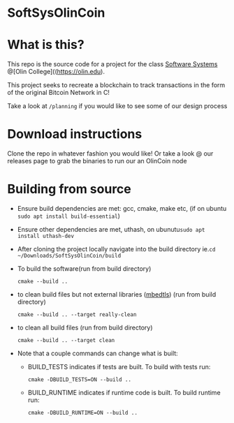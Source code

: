 # SoftSysOlinCoin

# What is this?
This repo is the source code for a project for the class [Software Systems](https://softsys.olin.edu/) @[Olin College]((https://olin.edu).

This project seeks to recreate a blockchain to track transactions in the form of the original Bitcoin Network in C!

Take a look at ```/planning``` if you would like to see some of our design process

# Download instructions
Clone the repo in whatever fashion you would like! Or take a look @ our releases page to grab the binaries to run our an OlinCoin node

# Building from source
- Ensure build dependencies are met: gcc, cmake, make etc, (if on ubuntu ```sudo apt install build-essential```)
- Ensure other dependencies are met, uthash, on ubunutu```sudo apt install uthash-dev```
- After cloning the project locally navigate into the build directory ie.```cd ~/Downloads/SoftSysOlinCoin/build```
- To build the software(run from build directory)
    ```console
    cmake --build .. 
    ```
- to clean build files but not external libraries ([mbedtls](https://github.com/ARMmbed/mbedtls)) (run from build directory)
  ```console 
  cmake --build .. --target really-clean 
  ```
- to clean all build files (run from build directory)
  ```console 
  cmake --build .. --target clean 
  ```
 
- Note that a couple commands can change what is built:
    - BUILD_TESTS indicates if tests are built. To build with tests run:
      ```console
      cmake -DBUILD_TESTS=ON --build .. 
      ```
    - BUILD_RUNTIME indicates if runtime code is built. To build runtime run:
      ```console
      cmake -DBUILD_RUNTIME=ON --build .. 
      ```
